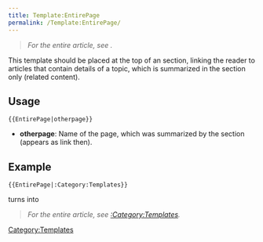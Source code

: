 ```yaml
---
title: Template:EntirePage
permalink: /Template:EntirePage/
---
```


<includeonly>

> *For the entire article, see [](/{{{1}}} "wikilink").*

</includeonly><noinclude> This template should be placed at the top of an section, linking the reader to articles that contain details of a topic, which is summarized in the section only (related content).

Usage
-----

`{{EntirePage|otherpage}}`

-   **otherpage**: Name of the page, which was summarized by the section (appears as link then).

Example
-------

`{{EntirePage|:Category:Templates}}`

turns into

> *For the entire article, see [:Category:Templates](/:Category:Templates "wikilink").*

[Category:Templates](/Category:Templates "wikilink") </noinclude>